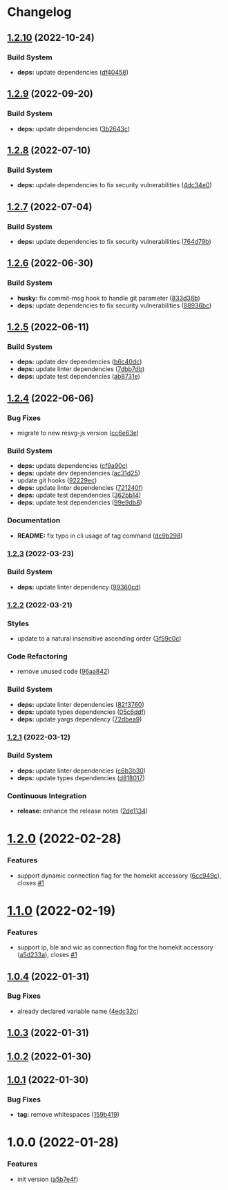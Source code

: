 # Changelog

## [1.2.10](https://github.com/simongolms/homekit-code/compare/v1.2.9...v1.2.10) (2022-10-24)


### Build System

* **deps:** update dependencies ([df40458](https://github.com/simongolms/homekit-code/commit/df4045847a48d20c8bc11d83536933ce3cddc9a9))

## [1.2.9](https://github.com/simongolms/homekit-code/compare/v1.2.8...v1.2.9) (2022-09-20)


### Build System

* **deps:** update dependencies ([3b2643c](https://github.com/simongolms/homekit-code/commit/3b2643c12abc74f0d355bac049bd9f4e4fae336c))

## [1.2.8](https://github.com/simongolms/homekit-code/compare/v1.2.7...v1.2.8) (2022-07-10)


### Build System

* **deps:** update dependencies to fix security vulnerabilities ([4dc34e0](https://github.com/simongolms/homekit-code/commit/4dc34e0238f1a6cb5b3d97e813a97b7549ad8360))

## [1.2.7](https://github.com/simongolms/homekit-code/compare/v1.2.6...v1.2.7) (2022-07-04)


### Build System

* **deps:** update dependencies to fix security vulnerabilities ([764d79b](https://github.com/simongolms/homekit-code/commit/764d79bc6061ce56e4a7d27a33553b2893ebec2e))

## [1.2.6](https://github.com/simongolms/homekit-code/compare/v1.2.5...v1.2.6) (2022-06-30)


### Build System

* **husky:** fix commit-msg hook to handle git parameter ([833d38b](https://github.com/simongolms/homekit-code/commit/833d38b2bbf0d0ade6c615115f90345e0a40e742))
* **deps:** update dependencies to fix security vulnerabilities ([88936bc](https://github.com/simongolms/homekit-code/commit/88936bceb7e2941e762957a01ab1594f55f9de0e))

## [1.2.5](https://github.com/simongolms/homekit-code/compare/v1.2.4...v1.2.5) (2022-06-11)


### Build System

* **deps:** update dev dependencies ([b6c40dc](https://github.com/simongolms/homekit-code/commit/b6c40dcb6b6f06ae3d041dd6d359e89df9937757))
* **deps:** update linter dependencies ([7dbb7db](https://github.com/simongolms/homekit-code/commit/7dbb7db5256dc19390f089bec1817a51cc954873))
* **deps:** update test dependencies ([ab8731e](https://github.com/simongolms/homekit-code/commit/ab8731e0563288b36072192929af9bce2fd1201f))

## [1.2.4](https://github.com/simongolms/homekit-code/compare/v1.2.3...v1.2.4) (2022-06-06)


### Bug Fixes

* migrate to new resvg-js version ([cc6e63e](https://github.com/simongolms/homekit-code/commit/cc6e63ebca86b286cc771b35796127caf614a53f))


### Build System

* **deps:** update dependencies ([cf9a90c](https://github.com/simongolms/homekit-code/commit/cf9a90c945f1c7d9b6711e954ac7e50102a03d36))
* **deps:** update dev dependencies ([ac31d25](https://github.com/simongolms/homekit-code/commit/ac31d2557773ac0bb35ebabc24fed4b50014b2b7))
* update git hooks ([92229ec](https://github.com/simongolms/homekit-code/commit/92229ec79c5b8d267c9ecf831257f202017b394e))
* **deps:** update linter dependencies ([721240f](https://github.com/simongolms/homekit-code/commit/721240f70f3b77836704c7711107c7e044b7c528))
* **deps:** update test dependencies ([362bb14](https://github.com/simongolms/homekit-code/commit/362bb14b4335c0c8c2ea249ddff391502d303bbe))
* **deps:** update test dependencies ([99e9db8](https://github.com/simongolms/homekit-code/commit/99e9db838ca9fefd03a3da00252557d235456f89))


### Documentation

* **README:** fix typo in cli usage of tag command ([dc9b298](https://github.com/simongolms/homekit-code/commit/dc9b29861f58fe44a54fd201c80040b98c819a28))

### [1.2.3](https://github.com/simongolms/homekit-code/compare/v1.2.2...v1.2.3) (2022-03-23)


### Build System

* **deps:** update linter dependency ([99360cd](https://github.com/simongolms/homekit-code/commit/99360cdf8b1d82af37e3d9058570db13a8b1a5d4))

### [1.2.2](https://github.com/simongolms/homekit-code/compare/v1.2.1...v1.2.2) (2022-03-21)


### Styles

* update to a natural insensitive ascending order ([3f59c0c](https://github.com/simongolms/homekit-code/commit/3f59c0c46228102bc14a6896f7a75751d0a4486b))


### Code Refactoring

* remove unused code ([96aa842](https://github.com/simongolms/homekit-code/commit/96aa842f715945ea52386ac7c8628135b2e20348))


### Build System

* **deps:** update linter dependencies ([82f3760](https://github.com/simongolms/homekit-code/commit/82f3760653e001a7d754743f65449801143f7f3c))
* **deps:** update types dependencies ([05c6ddf](https://github.com/simongolms/homekit-code/commit/05c6ddfee4fe817522d98fec3c2109b15168c70c))
* **deps:** update yargs dependency ([72dbea9](https://github.com/simongolms/homekit-code/commit/72dbea983b4fab3fce93bdca87a779bc17b154c8))

### [1.2.1](https://github.com/simongolms/homekit-code/compare/v1.2.0...v1.2.1) (2022-03-12)


### Build System

* **deps:** update linter dependencies ([c6b3b30](https://github.com/simongolms/homekit-code/commit/c6b3b30668d2b5ecffe8d4b47dcd56a2f847b9a2))
* **deps:** update types dependencies ([d818017](https://github.com/simongolms/homekit-code/commit/d818017429e0de2c608b10c89ef406cde6c07e7a))


### Continuous Integration

* **release:** enhance the release notes ([2de1134](https://github.com/simongolms/homekit-code/commit/2de11344f5ebda8248366b4bd04076335a6cab8d))

# [1.2.0](https://github.com/simongolms/homekit-code/compare/v1.1.0...v1.2.0) (2022-02-28)


### Features

* support dynamic connection flag for the homekit accessory ([6cc949c](https://github.com/simongolms/homekit-code/commit/6cc949ce1f605ea796dda7e8e0623b7ae49e5ddc)), closes [#1](https://github.com/simongolms/homekit-code/issues/1)

# [1.1.0](https://github.com/simongolms/homekit-code/compare/v1.0.4...v1.1.0) (2022-02-19)


### Features

* support ip, ble and wic as connection flag for the homekit accessory ([a5d233a](https://github.com/simongolms/homekit-code/commit/a5d233a942556c8518bd201ee31563f5f17c6e77)), closes [#1](https://github.com/simongolms/homekit-code/issues/1)

## [1.0.4](https://github.com/simongolms/homekit-code/compare/v1.0.3...v1.0.4) (2022-01-31)


### Bug Fixes

* already declared variable name ([4edc32c](https://github.com/simongolms/homekit-code/commit/4edc32c96f20dbd7220f766f9243c762232eebb5))

## [1.0.3](https://github.com/simongolms/homekit-code/compare/v1.0.2...v1.0.3) (2022-01-31)

## [1.0.2](https://github.com/simongolms/homekit-code/compare/v1.0.1...v1.0.2) (2022-01-30)

## [1.0.1](https://github.com/simongolms/homekit-code/compare/v1.0.0...v1.0.1) (2022-01-30)


### Bug Fixes

* **tag:** remove whitespaces ([159b419](https://github.com/simongolms/homekit-code/commit/159b419ea60e6b325217a74786d9236189831df7))

# 1.0.0 (2022-01-28)


### Features

* init version ([a5b7e4f](https://github.com/simongolms/homekit-code/commit/a5b7e4f8be13018a1349f34913ea072096f37961))

